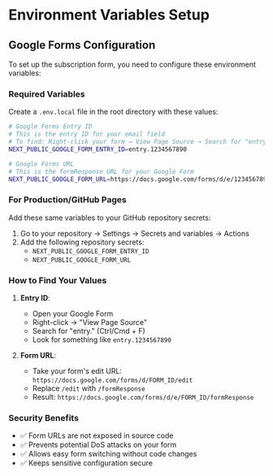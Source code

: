 # Environment Variables Setup

## Google Forms Configuration

To set up the subscription form, you need to configure these environment variables:

### Required Variables

Create a `.env.local` file in the root directory with these values:

```bash
# Google Forms Entry ID
# This is the entry ID for your email field
# To find: Right-click your form → View Page Source → Search for "entry."
NEXT_PUBLIC_GOOGLE_FORM_ENTRY_ID=entry.1234567890

# Google Forms URL
# This is the formResponse URL for your Google Form
NEXT_PUBLIC_GOOGLE_FORM_URL=https://docs.google.com/forms/d/e/1234567890/formResponse
```

### For Production/GitHub Pages

Add these same variables to your GitHub repository secrets:
1. Go to your repository → Settings → Secrets and variables → Actions
2. Add the following repository secrets:
   - `NEXT_PUBLIC_GOOGLE_FORM_ENTRY_ID`
   - `NEXT_PUBLIC_GOOGLE_FORM_URL`

### How to Find Your Values

1. **Entry ID**: 
   - Open your Google Form
   - Right-click → "View Page Source"
   - Search for "entry." (Ctrl/Cmd + F)
   - Look for something like `entry.1234567890`

2. **Form URL**:
   - Take your form's edit URL: `https://docs.google.com/forms/d/FORM_ID/edit`
   - Replace `/edit` with `/formResponse`
   - Result: `https://docs.google.com/forms/d/e/FORM_ID/formResponse`

### Security Benefits

- ✅ Form URLs are not exposed in source code
- ✅ Prevents potential DoS attacks on your form
- ✅ Allows easy form switching without code changes
- ✅ Keeps sensitive configuration secure
